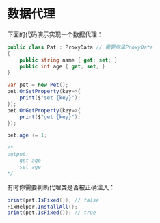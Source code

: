 # 数据代理

下面的代码演示实现一个数据代理：

```csharp
public class Pat : ProxyData // 需要继承ProxyData
{
    public string name { get; set; }
    public int age { get; set; }
}

var pet = new Pet();
pet.OnSetProperty(key=>{
    print($"set {key}");
});
pet.OnGetProperty(key=>{
    print($"get {key}");
});

pet.age += 1;

/*
output:
    get age
    set age
*/

```

有时你需要判断代理类是否被正确注入：

```csharp
print(pet.IsFixed()); // false
FixHelper.InstallAll();
print(pet.IsFixed()); // true
```
